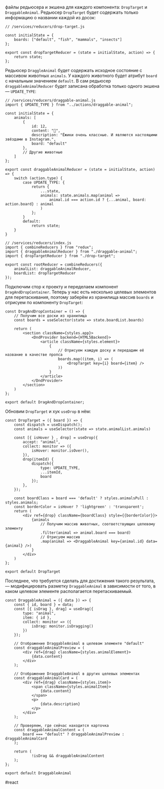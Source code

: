 файлы редьюсера и экшена для каждого компонента: `DropTarget` и `DraggableAnimal`. Редьюсер `DropTarget` будет содержать только информацию о названии каждой из досок:

```
// /services/reducers/drop-target.js

const initialState = {
    boards: ["default", "fish", "mammals", "insects"]
};

export const dropTargetReducer = (state = initialState, action) => {
    return state;
}; 
```

Редьюсер `DraggleAnimal` будет содержать исходное состояние с массивом животных `animals`. У каждого животного будет атрибут `board` с начальным значением `default`. В сам редьюсер `draggableAnimalReducer` будет записана обработка только одного экшена — `UPDATE_TYPE`:

```
// /services/reducers/draggable-animal.js
import { UPDATE_TYPE } from "../actions/draggable-animal";

const initialState = {
    animals: [
        {
            id: 12,
            content: "🦔",
            description: "Ёжики очень классные. И являются настоящими звёздами в Instagram.",
            board: "default"
        },
        // Другие животные
    ]
};

export const draggableAnimalReducer = (state = initialState, action) => {
    switch (action.type) {
        case UPDATE_TYPE: {
            return {
                ...state,
                animals: state.animals.map(animal =>
                    animal.id === action.id ? {...animal, board: action.board} : animal
                )
            };
        }
        default:
            return state;
    }
}

// /services/reducers/index.js
import { combineReducers } from "redux";
import { draggableAnimalReducer } from "./draggable-animal";
import { dropTargetReducer } from "./drop-target";

export const rootReducer = combineReducers({
    animalList: draggableAnimalReducer,
    boardList: dropTargetReducer
}); 
```

Подключим стор к проекту и переделаем компонент `DragAndDropContainer`. Теперь у нас есть несколько целевых элементов для перетаскивания, поэтому заберём из хранилища массив `boards` и отрисуем по компоненту `DropTarget`:

```
const DragAndDropContainer = () => {
    // Получим все доски из хранилища
    const boards = useSelector(state => state.boardList.boards)

    return (
        <section className={styles.app}>
            <DndProvider backend={HTML5Backend}>
                <article className={styles.element}>
                    {
                        // Отрисуем каждую доску и передадим её название в качестве пропса
                        boards.map((item, i) => (
                            <DropTarget key={i} board={item} />
                        ))
                    }
                </article>
            </DndProvider>
        </section>
    )
};

export default DragAndDropContainer; 
```

Обновим `DropTarget` и хук `useDrop` в нём:

```
const DropTarget = ({ board }) => {
    const dispatch = useDispatch();
    const animals = useSelector(state => state.animalList.animals)

    const [{ isHover } , drop] = useDrop({
        accept: "animal",
        collect: monitor => ({
            isHover: monitor.isOver(),
        }),
        drop(itemId) {
            dispatch({
                type: UPDATE_TYPE,
                ...itemId,
                board
            });
        },
    });

    const boardClass = board === 'default' ? styles.animalsPull : styles.animals;
    const borderColor = isHover ? 'lightgreen' : 'transparent';
    return (
        <div ref={drop} className={boardClass} style={{borderColor}}>
            {animals
                // Получим массив животных, соответствующих целевому элементу
                .filter(animal => animal.board === board)
                // Отрисуем массив
                .map(animal => <DraggableAnimal key={animal.id} data={animal} />)
            }
        </div>
    )
};

export default DropTarget 
```

Последнее, что требуется сделать для достижения такого результата, — модифицировать разметку `DraggableAnimal` в зависимости от того, в каком целевом элементе располагается перетаскиваемый.

```
const DraggableAnimal = ({ data }) => {
    const { id, board } = data;
    const [{ isDrag }, drag] = useDrag({
        type: "animal",
        item: { id },
        collect: monitor => ({
            isDrag: monitor.isDragging()
        })
    });

    // Отображение DraggableAnimal в целевом элементе "default"
    const draggableAnimalPreview = (
        <div ref={drag} className={styles.animalElement}>
            {data.content}
        </div>
    );
    
    // Отображение DraggableAnimal в других целевых элементах
    const draggableAnimalCard = (
        <div ref={drag} className={styles.item}>
            <span className={styles.animalItem}>
                {data.content}
            </span>
            <p>
                {data.description}
            </p>
        </div>
    );

    // Проверяем, где сейчас находится карточка
    const draggableAnimalContent = (
        board === "default" ? draggableAnimalPreview : draggableAnimalCard
    );

    return (
            !isDrag && draggableAnimalContent
    );
};

export default DraggableAnimal 
```

#react 